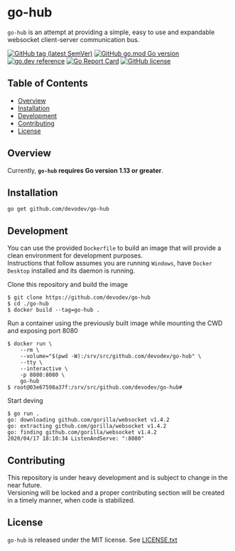 # go-hub
`go-hub` is an attempt at providing a simple, easy to use and expandable websocket client-server communication bus.

[![GitHub tag (latest SemVer)](https://img.shields.io/github/v/tag/devodev/go-hub?sort=semver)](https://github.com/devodev/go-hub/tags)
[![GitHub go.mod Go version](https://img.shields.io/github/go-mod/go-version/devodev/go-hub)](https://github.com/golang/go/wiki/Modules)
[![go.dev reference](https://img.shields.io/badge/go.dev-reference-007d9c?logo=go&logoColor=white)](https://pkg.go.dev/mod/github.com/devodev/go-hub)
[![Go Report Card](https://goreportcard.com/badge/github.com/devodev/go-hub)](https://goreportcard.com/report/github.com/devodev/go-hub)
[![GitHub license](https://img.shields.io/github/license/devodev/go-hub?style=flat)](https://github.com/devodev/go-hub/blob/master/LICENSE.txt)

## Table of Contents

- [Overview](#overview)
- [Installation](#installation)
- [Development](#development)
- [Contributing](#contributing)
- [License](#license)

## Overview
Currently, **`go-hub` requires Go version 1.13 or greater**.

## Installation
```
go get github.com/devodev/go-hub
```

## Development
You can use the provided `Dockerfile` to build an image that will provide a clean environment for development purposes.</br>
Instructions that follow assumes you are running `Windows`, have `Docker Desktop` installed and its daemon is running.

Clone this repository and build the image
```
$ git clone https://github.com/devodev/go-hub
$ cd ./go-hub
$ docker build --tag=go-hub .
```

Run a container using the previously built image while mounting the CWD and exposing port 8080
```
$ docker run \
    --rm \
    --volume="$(pwd -W):/srv/src/github.com/devodev/go-hub" \
    --tty \
    --interactive \
    -p 8080:8080 \
    go-hub
$ root@03e67598a37f:/srv/src/github.com/devodev/go-hub#
```

Start deving
```
$ go run .
go: downloading github.com/gorilla/websocket v1.4.2
go: extracting github.com/gorilla/websocket v1.4.2
go: finding github.com/gorilla/websocket v1.4.2
2020/04/17 18:10:34 ListenAndServe: ":8080"
```

## Contributing
This repository is under heavy development and is subject to change in the near future.</br>
Versioning will be locked and a proper contributing section will be created in a timely manner, when code is stabilized.</br>

## License
`go-hub` is released under the MIT license. See [LICENSE.txt](LICENSE.txt)
